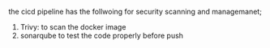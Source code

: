 the cicd pipeline has the follwoing for security scanning and managemanet;

1. Trivy: to scan the docker image
2. sonarqube to test the code properly before push